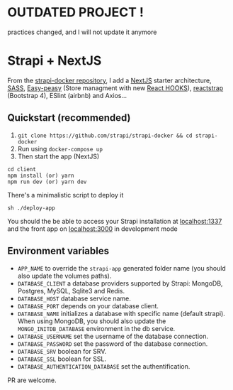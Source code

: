 # OUTDATED PROJECT !
practices changed, and I will not update it anymore

# Strapi + NextJS

From the [strapi-docker repository](https://github.com/strapi/strapi-docker), I add a 
[NextJS](https://nextjs.org) starter architecture, 
[SASS](https://github.com/zeit/next-plugins/tree/master/packages/next-sass), 
[Easy-peasy](https://github.com/ctrlplusb/easy-peasy) (Store managment with new [React HOOKS](https://reactjs.org/docs/hooks-intro.html)), 
[reactstrap](https://reactstrap.github.io/) (Bootstrap 4), ESlint (airbnb) and Axios...

## Quickstart (recommended)

1. `git clone https://github.com/strapi/strapi-docker && cd strapi-docker`
2. Run using `docker-compose up`
3. Then start the app (NextJS)

```
cd client
npm install (or) yarn
npm run dev (or) yarn dev
```

There's a minimalistic script to deploy it
```
sh ./deploy-app
```

You should the be able to access your Strapi installation at [localhost:1337](http://localhost:1337) and the front app on [localhost:3000](http://localhost:3000) in development mode

## Environment variables

- `APP_NAME` to override the `strapi-app` generated folder name (you should also update the volumes paths).
- `DATABASE_CLIENT` a database providers supported by Strapi: MongoDB, Postgres, MySQL, Sqlite3 and Redis.
- `DATABASE_HOST` database service name.
- `DATABASE_PORT` depends on your database client.
- `DATABASE_NAME` initializes a database with specific name (default strapi). When using MongoDB, you should also update the `MONGO_INITDB_DATABASE` environment in the db service.
- `DATABASE_USERNAME` set the username of the database connection.
- `DATABASE_PASSWORD` set the password of the database connection.
- `DATABASE_SRV` boolean for SRV.
- `DATABASE_SSL` boolean for SSL.
- `DATABASE_AUTHENTICATION_DATABASE` set the authentification.

PR are welcome.
